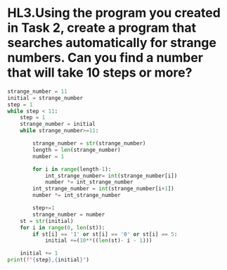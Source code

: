 # HL3.Using the program you created in Task 2, create a program that searches automatically for strange numbers. Can you find a number that will take 10 steps or more?

```py
strange_number = 11
initial = strange_number
step = 1
while step < 11:
    step = 1
    strange_number = initial
    while strange_number>=11:

        strange_number = str(strange_number)
        length = len(strange_number)
        number = 1

        for i in range(length-1):
            int_strange_number= int(strange_number[i])
            number *= int_strange_number
        int_strange_number = int(strange_number[i+1])
        number *= int_strange_number

        step+=1
        strange_number = number
    st = str(initial)
    for i in range(0, len(st)):
        if st[i] == '1' or st[i] == '0' or st[i] == 5:
            initial +=(10**((len(st)- i - 1)))

    initial += 1
print(f"{step},{initial}")
```
